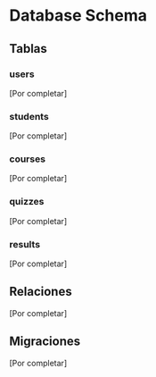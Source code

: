 # Database Schema

## Tablas

### users
[Por completar]

### students
[Por completar]

### courses
[Por completar]

### quizzes
[Por completar]

### results
[Por completar]

## Relaciones
[Por completar]

## Migraciones
[Por completar]